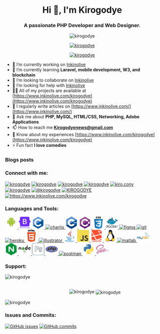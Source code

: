 <h1 align="center">Hi 👋, I'm Kirogodye</h1>
<h3 align="center">A passionate PHP Developer and Web Designer.</h3>

<p align="center"> <img src="https://komarev.com/ghpvc/?username=kirogodye&label=Profile%20views&color=0e75b6&style=flat" alt="kirogodye" /> </p>

<p align="center"> <a href="https://github.com/ryo-ma/github-profile-trophy"><img src="https://github-profile-trophy.vercel.app/?username=kirogodye" alt="kirogodye" /></a> </p>

<p align="center"> <a href="https://x.com/kirogodye" target="blank"><img src="https://img.shields.io/twitter/follow/kirogodye?logo=twitter&style=for-the-badge" alt="kirogodye" /></a> </p>

- 🔭 I’m currently working on [Inkinolive](https://www.inkinolive.com)
- 🌱 I’m currently learning **Laravel, mobile development, W3, and blockchain**
- 👯 I’m looking to collaborate on [Inkinolive](https://www.inkinolive.com)
- 🤝 I’m looking for help with [Inkinolive](https://www.inkinolive.com)
- 👨‍💻 All of my projects are available at [https://www.inkinolive.com/kirogodye](https://www.inkinolive.com/kirogodye)
- 📝 I regularly write articles on [https://www.inkinolive.com/](https://www.inkinolive.com/)
- 💬 Ask me about **PHP, MySQL, HTML/CSS, Networking, Adobe Applications**
- 📫 How to reach me **Kirogodyenews@gmail.com**
- 📄 Know about my experiences [https://www.inkinolive.com/kirogodye](https://www.inkinolive.com/kirogodye)
- ⚡ Fun fact **I love comedies**

### Blogs posts
<!-- BLOG-POST-LIST:START -->
<!-- BLOG-POST-LIST:END -->

<h3 align="left">Connect with me:</h3>
<p align="left">
<a href="https://codepen.io/kirogodye" target="blank"><img align="center" src="https://raw.githubusercontent.com/rahuldkjain/github-profile-readme-generator/master/src/images/icons/Social/codepen.svg" alt="kirogodye" height="30" width="40" /></a>
<a href="https://dev.to/kirogodye" target="blank"><img align="center" src="https://raw.githubusercontent.com/rahuldkjain/github-profile-readme-generator/master/src/images/icons/Social/devto.svg" alt="kirogodye" height="30" width="40" /></a>
<a href="https://x.com/kirogodye" target="blank"><img align="center" src="https://raw.githubusercontent.com/rahuldkjain/github-profile-readme-generator/master/src/images/icons/Social/twitter.svg" alt="kirogodye" height="30" width="40" /></a>
<a href="https://linkedin.com/in/kirogodye" target="blank"><img align="center" src="https://raw.githubusercontent.com/rahuldkjain/github-profile-readme-generator/master/src/images/icons/Social/linked-in-alt.svg" alt="kirogodye" height="30" width="40" /></a>
<a href="https://fb.com/kiro.cony" target="blank"><img align="center" src="https://raw.githubusercontent.com/rahuldkjain/github-profile-readme-generator/master/src/images/icons/Social/facebook.svg" alt="kiro.cony" height="30" width="40" /></a>
<a href="https://instagram.com/kirogodye" target="blank"><img align="center" src="https://raw.githubusercontent.com/rahuldkjain/github-profile-readme-generator/master/src/images/icons/Social/instagram.svg" alt="kirogodye" height="30" width="40" /></a>
<a href="https://medium.com/@kirogodye" target="blank"><img align="center" src="https://raw.githubusercontent.com/rahuldkjain/github-profile-readme-generator/master/src/images/icons/Social/medium.svg" alt="@kirogodye" height="30" width="40" /></a>
<a href="https://discord.gg/KIROGODYE" target="blank"><img align="center" src="https://raw.githubusercontent.com/rahuldkjain/github-profile-readme-generator/master/src/images/icons/Social/discord.svg" alt="KIROGODYE" height="30" width="40" /></a>
<a href="/https://www.inkinolive.com/kirogodye" target="blank"><img align="center" src="https://raw.githubusercontent.com/rahuldkjain/github-profile-readme-generator/master/src/images/icons/Social/rss.svg" alt="https://www.inkinolive.com/kirogodye" height="30" width="40" /></a>
</p>

<h3 align="left">Languages and Tools:</h3>
<p align="left"> 
<a href="https://developer.android.com" target="_blank" rel="noreferrer"> <img src="https://raw.githubusercontent.com/devicons/devicon/master/icons/android/android-original-wordmark.svg" alt="android" width="40" height="40"/> </a> 
<a href="https://getbootstrap.com" target="_blank" rel="noreferrer"> <img src="https://raw.githubusercontent.com/devicons/devicon/master/icons/bootstrap/bootstrap-plain-wordmark.svg" alt="bootstrap" width="40" height="40"/> </a> 
<a href="https://www.cprogramming.com/" target="_blank" rel="noreferrer"> <img src="https://raw.githubusercontent.com/devicons/devicon/master/icons/c/c-original.svg" alt="c" width="40" height="40"/> </a> 
<a href="https://www.chartjs.org" target="_blank" rel="noreferrer"> <img src="https://www.chartjs.org/media/logo-title.svg" alt="chartjs" width="40" height="40"/> </a> 
<a href="https://www.w3schools.com/cpp/" target="_blank" rel="noreferrer"> <img src="https://raw.githubusercontent.com/devicons/devicon/master/icons/cplusplus/cplusplus-original.svg" alt="cplusplus" width="40" height="40"/> </a> 
<a href="https://www.w3schools.com/cs/" target="_blank" rel="noreferrer"> <img src="https://raw.githubusercontent.com/devicons/devicon/master/icons/csharp/csharp-original.svg" alt="csharp" width="40" height="40"/> </a> 
<a href="https://www.w3schools.com/css/" target="_blank" rel="noreferrer"> <img src="https://raw.githubusercontent.com/devicons/devicon/master/icons/css3/css3-original-wordmark.svg" alt="css3" width="40" height="40"/> </a> 
<a href="https://www.docker.com/" target="_blank" rel="noreferrer"> <img src="https://raw.githubusercontent.com/devicons/devicon/master/icons/docker/docker-original-wordmark.svg" alt="docker" width="40" height="40"/> </a> 
<a href="https://www.figma.com/" target="_blank" rel="noreferrer"> <img src="https://www.vectorlogo.zone/logos/figma/figma-icon.svg" alt="figma" width="40" height="40"/> </a> 
<a href="https://git-scm.com/" target="_blank" rel="noreferrer"> <img src="https://www.vectorlogo.zone/logos/git-scm/git-scm-icon.svg" alt="git" width="40" height="40"/> </a> 
<a href="https://heroku.com" target="_blank" rel="noreferrer"> <img src="https://www.vectorlogo.zone/logos/heroku/heroku-icon.svg" alt="heroku" width="40" height="40"/> </a> 
<a href="https://www.w3.org/html/" target="_blank" rel="noreferrer"> <img src="https://raw.githubusercontent.com/devicons/devicon/master/icons/html5/html5-original-wordmark.svg" alt="html5" width="40" height="40"/> </a> 
<a href="https://www.adobe.com/in/products/illustrator.html" target="_blank" rel="noreferrer"> <img src="https://www.vectorlogo.zone/logos/adobe_illustrator/adobe_illustrator-icon.svg" alt="illustrator" width="40" height="40"/> </a> 
<a href="https://www.java.com" target="_blank" rel="noreferrer"> <img src="https://raw.githubusercontent.com/devicons/devicon/master/icons/java/java-original.svg" alt="java" width="40" height="40"/> </a> 
<a href="https://developer.mozilla.org/en-US/docs/Web/JavaScript" target="_blank" rel="noreferrer"> <img src="https://raw.githubusercontent.com/devicons/devicon/master/icons/javascript/javascript-original.svg" alt="javascript" width="40" height="40"/> </a> 
<a href="https://laravel.com/" target[_{{{CITATION{{{_1{](https://github.com/MrDHiggins/MrDHiggins/tree/4accfb10b7f74a55150de0baf5d01ace69dd13c0/README.md)[_{{{CITATION{{{_2{](https://github.com/prudhvirajstark/prudhvirajstark/tree/55a473f866aa2a07ff7940271270e0ebc5706798/README.md)[_{{{CITATION{{{_3{](https://github.com/mccataldo/mccataldo/tree/03a891c59b641399dc5e48417ee75723257ace98/README.md)[_{{{CITATION{{{_4{](https://github.com/hamen/hamen/tree/432e7a63b90d1d26eb709b17e86ed2d4079e2019/README.md)[_{{{CITATION{{{_5{](https://github.com/leandrogodoycwb/leandrogodoycwb/tree/f5881ef07addddd89f8af061f6a24b766edbf9fb/README.md)[_{{{CITATION{{{_6{](https://github.com/maruf04/maruf04/tree/d71be2fba113299505570ae8764273102faa10a6/README.md)[_{{{CITATION{{{_7{](https://github.com/SkrowRepap/SkrowRepap/tree/7207705bf27d55788f9e6cf637864544c8a56b8e/README.md)[_{{{CITATION{{{_8{](https://github.com/snipsnip0/snipsnip0/tree/e07578581543679c305550578431e8bf4e59bd21/README.md)[_{{{CITATION{{{_9{](https://github.com/MrVSiK/MrVSiK/tree/3ea1472089e0abf714a76f483585afeddd6eca10/README.md)[_{{{CITATION{{{_10{](https://github.com/adamvodka/adamvodka/tree/29361cd36e72001bcaabe5c9f320f1b0807e7e9b/README.md)[_{{{CITATION{{{_11{](https://github.com/mkeiji/mkeiji/tree/e7ffd40b4092075a43db24a61722afbcfd9ac8eb/README.md)[_{{{CITATION{{{_12{](https://github.com/abdelkarimnakkahi/abdelkarimnakkahi/tree/0921ce4d4b7d0080a4a45855c236829c29aa9782/README.md)[_{{{CITATION{{{_13{](https://github.com/somecorgi/somecorgi/tree/6174fd8ec74328138ac08cfa4d816caaa49de061/README.md)[_{{{CITATION{{{_14{](https://github.com/HimanshuGautamBS/HimanshuGautamBS/tree/992b1767d8186049f4cee0a3bfdf4097f1c013b6/README.md)[_{{{CITATION{{{_15{](https://github.com/nidhi99verma/nidhi99verma/tree/3bff2dfb2c6d3145cc88b938c422ca92ecaa2346/README.md)[_{{{CITATION{{{_16{](https://github.com/MaelysChsn/MaelysChsn/tree/d3165e6e82ca66c8a4e6c267d48ed00a5cdac6af/README.md)[_{{{CITATION{{{_17{](https://github.com/akiijadhav/akiijadhav/tree/2747f6dcdcfa26f5cd32467761f9908b07a60d52/README.md)[_{{{CITATION{{{_18{](https://github.com/Rehasree/Rehasree/tree/720d0cabe1c206d182ff464ca60e443b0ff468c4/README.md)[_{{{CITATION{{{_19{](https://github.com/hrsh25/hrsh25/tree/b4909e96ea6a40aeeac5bfeadfd732474b7f5dec/README.md)[_{{{CITATION{{{_20{](https://github.com/yugalkishore59/yugalkishore59/tree/0605b81f713521cc3cbbeed11991bcdaba95017a/README.md)[_{{{CITATION{{{_21{](https://github.com/alehRodrigues/alehRodrigues/tree/034e6563fc9c9a92e1da7eac308d909ca808061f/README.md)[_{{{CITATION{{{_22{](https://github.com/Thiagoslds/Thiagoslds/tree/f5e5c74d6b1a6fc50fffbdb710b5eb951937f5b5/README.md)[_{{{CITATION{{{_23{](https://github.com/sergemaunda/sergemaunda.github.io/tree/9fa8649857bf5a9f5d9969945f2d39314fd037fd/README.md)[_{{{CITATION{{{_24{](https://github.com/grishatop1/grishatop1/tree/378d356aaa191eb1ffaf51bfc837dda40512b725/README.md)[_{{{CITATION{{{_25{](https://github.com/Panes0/Panes0/tree/ef5927c70bed94219a131cb220f2600158fbc1c9/README.md)[_{{{CITATION{{{_26{](https://github.com/ddc-enrique/ddc-enrique/tree/6a4644312106230a2ed1cf990c3d054d00362397/README.md)[_{{{CITATION{{{_27{](https://github.com/Ejden/Ejden/tree/d54e19bc09539b7bbfaf5e41f2fd6ee671633221/README.md)[_{{{CITATION{{{_28{](https://github.com/AgitativeCloth/AgitativeCloth/tree/d1ae94254ca8ff4d68cc67ca35ab2da8a44ef82c/README.md)[_{{{CITATION{{{_29{](https://github.com/arubaya/arubaya/tree/7ef409809ecb60aef0ce2a8f563fbed669fa1a3b/README.md)_blank" rel="noreferrer"> <img src="https://raw.githubusercontent.com/devicons/devicon/master/icons/laravel/laravel-plain-wordmark.svg" alt="laravel" width="40" height="40"/> </a> 
<a href="https://www.linux.org/" target="_blank" rel="noreferrer"> <img src="https://raw.githubusercontent.com/devicons/devicon/master/icons/linux/linux-original.svg" alt="linux" width="40" height="40"/> </a> 
<a href="https://www.mathworks.com/" target="_blank" rel="noreferrer"> <img src="https://upload.wikimedia.org/wikipedia/commons/2/21/Matlab_Logo.png" alt="matlab" width="40" height="40"/> </a> 
<a href="https://www.mysql.com/" target="_blank" rel="noreferrer"> <img src="https://raw.githubusercontent.com/devicons/devicon/master/icons/mysql/mysql-original-wordmark.svg" alt="mysql" width="40" height="40"/> </a> 
<a href="https://www.nginx.com" target="_blank" rel="noreferrer"> <img src="https://raw.githubusercontent.com/devicons/devicon/master/icons/nginx/nginx-original.svg" alt="nginx" width="40" height="40"/> </a> 
<a href="https://nodejs.org" target="_blank" rel="noreferrer"> <img src="https://raw.githubusercontent.com/devicons/devicon/master/icons/nodejs/nodejs-original-wordmark.svg" alt="nodejs" width="40" height="40"/> </a> 
<a href="https://www.photoshop.com/en" target="_blank" rel="noreferrer"> <img src="https://raw.githubusercontent.com/devicons/devicon/master/icons/photoshop/photoshop-line.svg" alt="photoshop" width="40" height="40"/> </a> 
<a href="https://www.php.net" target="_blank" rel="noreferrer"> <img src="https://raw.githubusercontent.com/devicons/devicon/master/icons/php/php-original.svg" alt="php" width="40" height="40"/> </a> 
<a href="https://postman.com" target="_blank" rel="noreferrer"> <img src="https://www.vectorlogo.zone/logos/getpostman/getpostman-icon.svg" alt="postman" width="40" height="40"/> </a> 
<a href="https://www.python.org" target="_blank" rel="noreferrer"> <img src="https://raw.githubusercontent.com/devicons/devicon/master/icons/python/python-original.svg" alt="python" width="40" height="40"/> </a> 
<a href="https://sass-lang.com" target="_blank" rel="noreferrer"> <img src="https://raw.githubusercontent.com/devicons/devicon/master/icons/sass/sass-original.svg" alt="sass" width="40" height="40"/> </a> 
</p>

<h3 align="left">Support:</h3>
<p><a href="https://ko-fi.com/kirogodye"> <img align="left" src="https://cdn.ko-fi.com/cdn/kofi3.png?v=3" height="50" width="210" alt="kirogodye" /></a></p><br><br>

<p><img align="left" src="https://github-readme-stats.vercel.app/api/top-langs?username=kirogodye&show_icons=true&locale=en&layout=compact" alt="kirogodye" /></p>

<p>&nbsp;<img align="center" src="https://github-readme-stats.vercel.app/api?username=kirogodye&show_icons=true&locale=en" alt="kirogodye" /></p>

<p><img align="center" src="https://github-readme-streak-stats.herokuapp.com/?user=kirogodye&" alt="kirogodye" /></p>

<h3 align="left">Issues and Commits:</h3>
<p align="left">
<a href="https://github.com/kirogodye/your-repo/issues" target="blank"><img align="center" src="https://img.shields.io/github/issues/kirogodye/your-repo?style=for-the-badge" alt="GitHub issues" /></a>
<a href="https://github.com/kirogodye/your-repo/commits/main" target="blank"><img align="center" src="https://img.shields.io/github/commit-activity/m/kirogodye/your-repo?style=for-the-badge" alt="GitHub commits" /></a>
</p>

